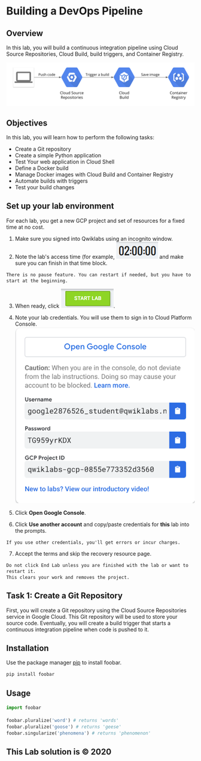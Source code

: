 # Building a DevOps Pipeline

## Overview

In this lab, you will build a continuous integration pipeline using Cloud Source Repositories, Cloud Build, build triggers, and Container Registry.

![Cloud Build](/images/CloudBuildCI.png/)

## Objectives

In this lab, you will learn how to perform the following tasks:
- Create a Git repository
- Create a simple Python application
- Test Your web application in Cloud Shell
- Define a Docker build
- Manage Docker images with Cloud Build and Container Registry
- Automate builds with triggers
- Test your build changes

## Set up your lab environment

For each lab, you get a new GCP project and set of resources for a fixed time at no cost.

1. Make sure you signed into Qwiklabs using an incognito window.
2. Note the lab's access time (for example, ![Time Count](/images/TimeCount.png) and make sure you can finish in that time block.
```
There is no pause feature. You can restart if needed, but you have to start at the beginning.
```
3. When ready, click ![Start Lab](/images/StartLabClick.png).
4. Note your lab credentials. You will use them to sign in to Cloud Platform Console.
![Cloud Platform Console](/images/OpenConsole.png)

5. Click **Open Google Console**.

6. Click **Use another account** and copy/paste credentials for **this** lab into the prompts.

```
If you use other credentials, you'll get errors or incur charges.
```
7. Accept the terms and skip the recovery resource page.
```
Do not click End Lab unless you are finished with the lab or want to restart it.
This clears your work and removes the project.
```

## Task 1: Create a Git Repository

First, you will create a Git repository using the Cloud Source Repositories service in Google Cloud. This Git repository will be used to store your source code. Eventually, you will create a build trigger that starts a continuous integration pipeline when code is pushed to it.

## Installation

Use the package manager [pip](https://pip.pypa.io/en/stable/) to install foobar.

```bash
pip install foobar
```

## Usage

```python
import foobar

foobar.pluralize('word') # returns 'words'
foobar.pluralize('goose') # returns 'geese'
foobar.singularize('phenomena') # returns 'phenomenon'
```

##  This Lab solution is  &copy; 2020
